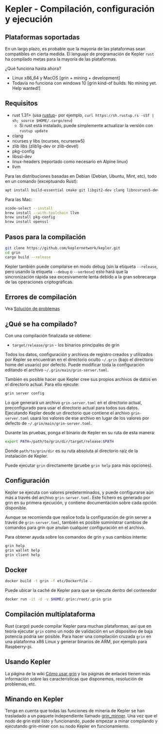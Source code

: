 # Kepler - Compilación, configuración y ejecución

## Plataformas soportadas

En un largo plazo, es probable que la mayoría de las plataformas sean compatibles en cierta medida.
El lenguaje de programación de Kepler `rust` ha compilado metas para la mayoría de las plataformas.

¿Qué funciona hasta ahora?

* Linux x86\_64 y MacOS [grin + mining + development]
* Todavía no funciona con windows 10 [grin kind-of builds. No mining yet. Help wanted!]

## Requisitos

* rust 1.31+ (usa [rustup]((https://www.rustup.rs/))- por ejemplo, `curl https://sh.rustup.rs -sSf | sh; source $HOME/.cargo/env`)
  * Si rust está instalado, puede simplemente actualizar la versión con  `rustup update`
* clang
* ncurses y libs (ncurses, ncursesw5)
* zlib libs (zlib1g-dev or zlib-devel)
* pkg-config
* libssl-dev
* linux-headers (reportado como necesario en Alpine linux)
* llvm

Para las distribuciones basadas en Debian (Debian, Ubuntu, Mint, etc), todo en un comando (exceptuando Rust):

```sh
apt install build-essential cmake git libgit2-dev clang libncurses5-dev libncursesw5-dev zlib1g-dev pkg-config libssl-dev llvm
```

Para las Mac:

```sh
xcode-select --install
brew install --with-toolchain llvm
brew install pkg-config
brew install openssl
```

## Pasos para la compilación

```sh
git clone https://github.com/keplernetwork/kepler.git
cd grin
cargo build --release
```

Kepler también puede compilarse en modo debug (sin la etiqueta `--release`, pero usando la etiqueta `--debug` o `--verbose`) esto hará que la sincronización rápida sea excesivamente lenta debido a la gran sobrecarga de las operaciones criptográficas.

## Errores de compilación

Vea [Solución de problemas](https://github.com/mimblewimble/docs/wiki/Troubleshooting)

## ¿Qué se ha compilado?

Con una compilación finalizada se obtiene:

* `target/release/grin` - los binarios principales de grin

Todos los datos, configuración y archivos de registro creados y utilizados por Kepler se encuentran en el directorio oculto `~/.grin` (bajo el directorio home del usuario) por defecto. Puede modificar toda la configuración editando el archivo `~/.grin/main/grin-server.toml`.

También es posible hacer que Kepler cree sus propios archivos de datos en el directorio actual. Para ello ejecute:

```sh
grin server config
```

Lo que generará un archivo `grin-server.toml` en el directorio actual, preconfigurado para usar el directorio actual para todos sus datos. Ejecutando Kepler desde un directorio que contiene el archivo `grin-server.toml` usará los valores de ese archivo en lugar de los valores por defecto de `~/.grin/main/grin-server.toml`.

Durante las pruebas, ponga el binario de Kepler en su ruta de esta manera:

```sh
export PATH=/path/to/grin/dir/target/release:$PATH
```

Donde `path/to/grin/dir` es su ruta absoluta al directorio raíz de la instalación de Kepler.

Puede ejecutar `grin` directamente (pruebe `grin help` para más opciones).

## Configuración

Kepler se ejecuta con valores predeterminados, y puede configurarse aún más a través del archivo `grin-server.toml`. Este fichero es generado por grin en su primera ejecución, y contiene documentación sobre cada opción disponible.

Aunque se recomienda que realice toda la configuración de grin server a través de `grin-server.toml`, también es posible suministrar cambios de comandos para grin que anulan cualquier configuración en el archivo.

Para obtener ayuda sobre los comandos de grin y sus cambios intente:

```sh
grin help
grin wallet help
grin client help
```

## Docker

```sh
docker build -t grin -f etc/Dockerfile .
```

Puede ubicar la caché de Kepler para que se ejecute dentro del contenedor

```sh
docker run -it -d -v $HOME/.grin:/root/.grin grin
```
## Compilación multiplataforma

Rust (cargo) puede compilar Kepler para muchas plataformas, así que en teoría ejecutar `grin` como un nodo de validación en un dispositivo de baja potencia podría ser posible. Para hacer una compilación cruzada `grin` en una plataforma x86 Linux y generar binarios de ARM, por ejemplo para Raspberry-pi.

## Usando Kepler

La página de la wiki [Cómo usar grin](https://github.com/mimblewimble/docs/wiki/How-to-use-grin) y las páginas de enlaces tienen más información sobre las características que disponemos, resolución de problemas, etc.

## Minando en Kepler

Tenga en cuenta que todas las funciones de minería de Kepler se han trasladado a un paquete independiente llamado [grin_minner](https://github.com/keplernetwork/kepler-miner). Una vez que el nodo de grin esté listo y funcionando, puede empezar a minar compilando y ejecutando grin-miner con su nodo Kepler en funcionamiento.

